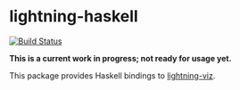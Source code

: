 # lightning-haskell  

[![Build Status](https://travis-ci.org/cmoresid/lightning-haskell.svg?branch=master)](https://travis-ci.org/cmoresid/lightning-haskell)   

**This is a current work in progress; not ready for usage yet.**  

This package provides Haskell bindings to
[lightning-viz](http://lightning-viz.org/).  
